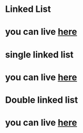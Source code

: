 # Linked List
# you can live [here]( https://harika-brs.github.io/Linked-list/)
# single linked list
# you can live [here](https://harika-brs.github.io/Linked-list/single-linked-list/)
# Double linked list 
# you can live [here](https://harika-brs.github.io/Linked-list/double-linked-list/)
